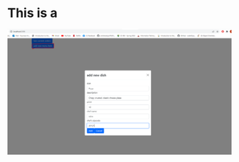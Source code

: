 # This is a 


![alt text](https://github.com/hyunsoo3075/goProject/blob/master/pictures/Adding_menu_item.PNG)
